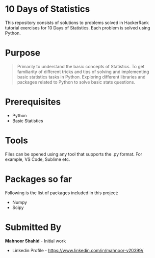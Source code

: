 # 10 Days of Statistics

This repository consists of solutions to problems solved in HackerRank tutorial exercises for 10 Days of Statistics. Each problem is solved using Python.

# Purpose

> Primarily to understand the basic concepts of Statistics. To get familiarity of different tricks and tips of solving and implementing basic statistics tasks in Python. Exploring different libraries and packages related to Python to solve basic stats questions.

# Prerequisites
- Python
- Basic Statistics
  
# Tools
Files can be opened using any tool that supports the .py format. For example, VS Code, Sublime etc.

 # Packages so far
 Following is the list of packages included in this project:
- Numpy
- Scipy
 
 # Submitted By
 **Mahnoor Shahid** - Initial work
 - Linkedin Profile - https://www.linkedin.com/in/mahnoor-v20399/

